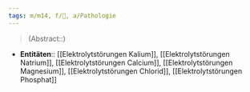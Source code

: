 ```yaml
---
tags: m/m14, f/🍺, a/Pathologie
---
```

> (Abstract::)
- **Entitäten**:: [[Elektrolytstörungen Kalium]], [[Elektrolytstörungen Natrium]], [[Elektrolytstörungen Calcium]], [[Elektrolytstörungen Magnesium]], [[Elektrolytstörungen Chlorid]], [[Elektrolytstörungen Phosphat]]